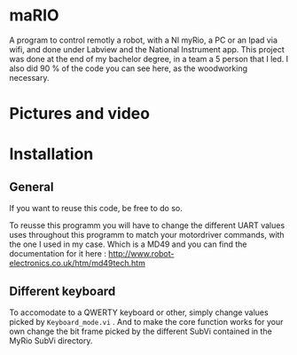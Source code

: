 # maRIO
A program to control remotly a robot, with a NI myRio, a PC or an Ipad via wifi, and done under Labview and the National Instrument app. This project was done at the end of my bachelor degree, in a team a 5 person that I led. I also did 90 % of the code you can see here, as the woodworking necessary.

# Pictures and video



# Installation

## General
If you want to reuse this code, be free to do so.  

To reusse this programm you will have to change the different UART values uses throughout this programm to match your motordriver commands, with the one I used in my case. Which is a MD49 and you can find the documentation for it here : http://www.robot-electronics.co.uk/htm/md49tech.htm

## Different keyboard
To accomodate to a  QWERTY keyboard or other, simply change values picked by  `Keyboard_mode.vi` .
And to make the core function works for your own change the bit frame picked by the different SubVi contained in the MyRio SubVi directory. 
